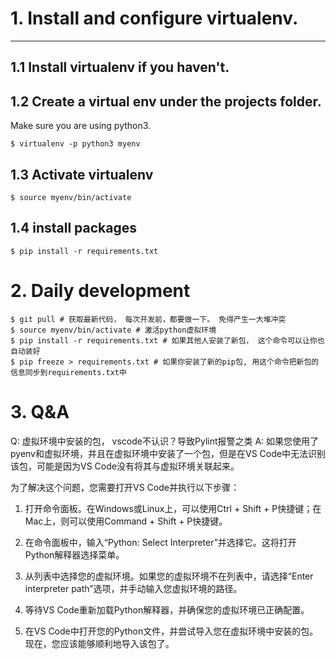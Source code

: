 # 1. Install and configure virtualenv.
----
## 1.1 Install virtualenv if you haven't.

## 1.2 Create a virtual env under the projects folder.
Make sure you are using python3.
```
$ virtualenv -p python3 myenv
```

## 1.3 Activate virtualenv

```
$ source myenv/bin/activate
```

## 1.4 install packages
```
$ pip install -r requirements.txt
```

# 2. Daily development

```
$ git pull # 获取最新代码， 每次开发前，都要做一下。 免得产生一大堆冲突
$ source myenv/bin/activate # 激活python虚拟环境
$ pip install -r requirements.txt # 如果其他人安装了新包， 这个命令可以让你也自动装好
$ pip freeze > requirements.txt # 如果你安装了新的pip包, 用这个命令把新包的信息同步到requirements.txt中
```

# 3. Q&A

Q: 虚拟环境中安装的包， vscode不认识？导致Pylint报警之类
A: 如果您使用了pyenv和虚拟环境，并且在虚拟环境中安装了一个包，但是在VS Code中无法识别该包，可能是因为VS Code没有将其与虚拟环境关联起来。

为了解决这个问题，您需要打开VS Code并执行以下步骤：

1. 打开命令面板。在Windows或Linux上，可以使用Ctrl + Shift + P快捷键；在Mac上，则可以使用Command + Shift + P快捷键。

2. 在命令面板中，输入“Python: Select Interpreter”并选择它。这将打开Python解释器选择菜单。

3. 从列表中选择您的虚拟环境。如果您的虚拟环境不在列表中，请选择“Enter interpreter path”选项，并手动输入您虚拟环境的路径。

4. 等待VS Code重新加载Python解释器，并确保您的虚拟环境已正确配置。

5. 在VS Code中打开您的Python文件，并尝试导入您在虚拟环境中安装的包。现在，您应该能够顺利地导入该包了。